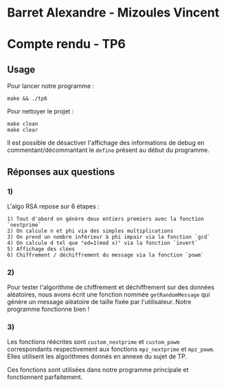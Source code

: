 # Barret Alexandre - Mizoules Vincent
# Compte rendu - TP6

## Usage

Pour lancer notre programme :

	make && ./tp6

Pour nettoyer le projet :

	make clean
	make clear

Il est possible de désactiver l'affichage des informations de debug en commentant/décommantant le `define` présent au début du programme.

## Réponses aux questions

### 1)

L'algo RSA repose sur 6 étapes :
```
1) Tout d'abord on génère deux entiers premiers avec la fonction `nextprime`
2) On calcule n et phi via des simples multiplications
3) On prend un nombre inférieur à phi impair via la fonction `gcd`
4) On calcule d tel que "ed=1(mod x)" via la fonction `invert`
5) Affichage des clées
6) Chiffrement / déchiffrement du message via la fonction `powm`
```

### 2)

Pour tester l'algorithme de chiffrement et déchiffrement sur des données aléatoires, nous avons écrit une fonction nommée `getRandomMessage` qui génère un message aléatoire de taille fixée par l'utilisateur.
Notre programme fonctionne bien !

### 3)

Les fonctions réécrites sont `custom_nextprime` et `custom_powm` correspondants respectivement aux fonctions `mpz_nextprime` et `mpz_powm`. Elles utilisent les algorithmes donnés en annexe du sujet de TP.

Ces fonctions sont utilisées dans notre programme principale et fonctionnent parfaitement.


